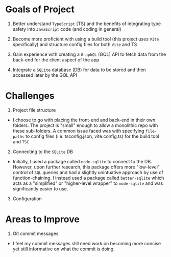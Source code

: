 # Goals of Project

1. Better understand `TypeScript` (TS) and the benefits of integrating type safety into `JavaScript` code (and coding in general)

2. Become more proficient with using a build tool (this project uses `Vite` specifically) and structure config files for both `Vite` and TS

3. Gain experience with creating a `GraphQL` (GQL) API to fetch data from the back-end for the client aspect of the app

4. Integrate a `SQLite` database (DB) for data to be stored and then accessed later by the GQL API

# Challenges

1. Project file structure

- I choose to go with placing the front-end and back-end in their own folders. The project is "small" enough to allow a monolithic repo with these sub-folders. A common issue faced was with specifying `file-paths` to config files (i.e. tsconfig.json, vite.config.ts) for the build tool and `TSC`

2. Connecting to the `SQLite` DB

- Initially, I used a package called `node-sqlite` to connect to the DB. However, upon further research, this package offers more "low-level" control of `SQL` queries and had a slightly unintuative approach by use of function-chaining. I instead used a package called `better-sqlite` which acts as a "simplified" or "higher-level wrapper" to `node-sqlite` and was significantly easier to use.

3. Configuration

# Areas to Improve

1. Git commit messages

- I feel my commit messages still need work on becoming more concise yet still informative on what the commit is doing.
